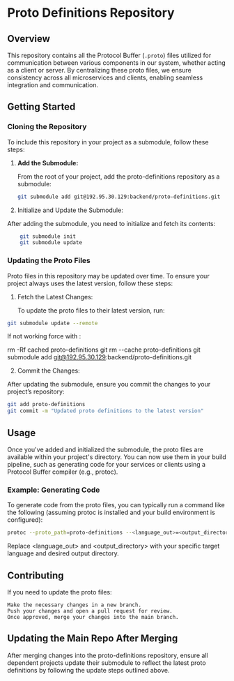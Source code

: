 
# Proto Definitions Repository

## Overview

This repository contains all the Protocol Buffer (`.proto`) files utilized for communication between various components in our system, whether acting as a client or server. By centralizing these proto files, we ensure consistency across all microservices and clients, enabling seamless integration and communication.

## Getting Started

### Cloning the Repository

To include this repository in your project as a submodule, follow these steps:

1. **Add the Submodule:**

   From the root of your project, add the proto-definitions repository as a submodule:

   ```bash
   git submodule add git@192.95.30.129:backend/proto-definitions.git
   ```

2. Initialize and Update the Submodule:

After adding the submodule, you need to initialize and fetch its contents:

```bash
    git submodule init
    git submodule update
   ```

### Updating the Proto Files

Proto files in this repository may be updated over time. To ensure your project always uses the latest version, follow these steps:

1. Fetch the Latest Changes:

    To update the proto files to their latest version, run:


```bash
git submodule update --remote
   ```


If not working force with :


rm -Rf cached proto-definitions
git rm --cache proto-definitions
git submodule add git@192.95.30.129:backend/proto-definitions.git

2. Commit the Changes:

After updating the submodule, ensure you commit the changes to your project’s repository:


```bash
git add proto-definitions
git commit -m "Updated proto definitions to the latest version"
   ```

## Usage

Once you've added and initialized the submodule, the proto files are available within your project's directory. You can now use them in your build pipeline, such as generating code for your services or clients using a Protocol Buffer compiler (e.g., protoc).

### Example: Generating Code

To generate code from the proto files, you can typically run a command like the following (assuming protoc is installed and your build environment is configured):


```bash
protoc --proto_path=proto-definitions --<language_out>=<output_directory> proto-definitions/**/*.proto
   ```

Replace <language_out> and <output_directory> with your specific target language and desired output directory.



## Contributing

If you need to update the proto files:

    Make the necessary changes in a new branch.
    Push your changes and open a pull request for review.
    Once approved, merge your changes into the main branch.

## Updating the Main Repo After Merging

After merging changes into the proto-definitions repository, ensure all dependent projects update their submodule to reflect the latest proto definitions by following the update steps outlined above.
